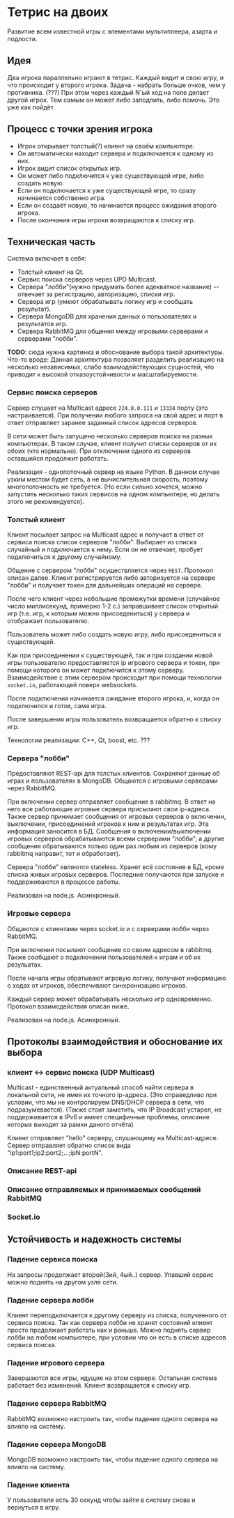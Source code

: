 
# Тетрис на двоих

Развитие всем известной игры с элементами мультиплеера, азарта и подлости.

## Идея

Два игрока параллельно играют в тетрис. Каждый видит и свою игру, и что происходит у второго игрока.
Задача - набрать больше очков, чем у противника. (???) При этом через каждый N'ый ход на поле делает другой игрок.
Тем самым он может либо заподлить, либо помочь. Это уже как пойдёт.

## Процесс с точки зрения игрока

 * Игрок открывает толстый(?) клиент на своём компьютере.
 * Он автоматически находит сервера и подключается к одному из них.
 * Игрок видит список открытых игр.
 * Он может либо подключится к уже существующей игре, либо создать новую.
 * Если он подключается к уже существующей игре, то сразу начинается собственно игра.
 * Если он создаёт новую, то начинается процесс ожидания второго игрока.
 * После окончания игры игроки возвращаются к списку игр.

## Техническая часть

Система включает в себя:

 * Толстый клиент на Qt.
 * Сервис поиска серверов через UPD Multicast.
 * Сервера "лобби"(нужно придумать более адекватное название) -- отвечает за регистрацию, авторизацию, списки игр.
 * Сервера игр (умеют обрабатывать логику игр и сообщать результат).
 * Сервера MongoDB для хранения данных о пользователях и результатов игр.
 * Сервера RabbitMQ для общения между игровыми серверами и серверами "лобби".

**TODO**: сюда нужна картинка и обоснование выбора такой архитектуры. Что-то вроде: Данная архитектура позволяет разделить реализацию на несколько
независимых, слабо взаимодействующих сущностей, что приводит к высокой отказоустойчивости и масштабируемости.


### Сервис поиска серверов

Сервер слушает на Multicast адресе `224.0.0.111` и `13334` порту (это настраивается). При получении любого запроса на свой адрес и порт в ответ
отправляет заранее заданный список адресов серверов.

В сети может быть запущено несколько серверов поиска на разных компьютерах. В таком случае, клиент получит списки серверов от их обоих (что нормально).
При отключении одного из серверов оставшийся продолжит работать.

Реализация - однопоточный сервер на языке Python. В данном случае узким местом будет сеть, а не вычислительная скорость, поэтому многопоточность не требуется.
(Но если сильно хочется, можно запустить несколько таких сервисов на одном компьютере, но делать этого не рекомендуется).

### Толстый клиент

Клиент посылает запрос на Multicast адрес и получает в ответ от сервиса поиска список серверов "лобби". Выбирает из списка случайный и подключается к нему.
Если он не отвечает, пробует подключиться к другому случайному.

Общение с сервером "лобби" осуществляется через `REST`. Протокол описан далее.
Клиент регистрируется либо авторизуется на сервере "лобби" и получает токен для дальнейших операций на сервере.

После чего клиент через небольшие промежутки времени (случайное число миллисекунд, примерно 1-2 с.) заправшивает список открытый игр (т.е. игр,
к которым можно присоедениться) у сервера и отображает пользователю.

Пользователь может либо создать новую игру, либо присоедениться к существующей.

Как при присоединении к существующей, так и при создании новой игры пользователю предоставляется ip игрового сервера и токен, при помощи которого он может
подключится к этому серверу. Взаимодействие с этим сервером происходит при помощи технологии `socket.io`, работающей поверх websockets.

После подключения начинается ожидание второго игрока, и, когда он подключился и готов, сама игра.

После завершения игры пользователь возвращается обратно к списку игр.

Технологии реализации: C++, Qt, boost, etc. ???

### Сервера "лобби"

Предоставляют REST-api для толстых клиентов. Сохраняют данные об играх и пользователях в MongoDB. Общаются с игровыми серверами через RabbitMQ.

При включении сервер отправляет сообщение в rabbitmq. В ответ на него все работающие игровые сервера присылают свои ip-адреса.
Также сервер принимает сообщения от игровых серверов о включении, выключении, присоединений игроков к ним и результатах игр. Эта информация заносится в БД.
Сообщения о включении/выключении игровых серверов обрабатываются всеми серверами "лобби", а другие сообщения обратываются только один раз любым из серверов
(кому rabbitmq направит, тот и обработает).

Сервера "лобби" являются stateless. Хранят всё состояние в БД, кроме списка живых игровых серверов. Последние получаются при запуске и поддерживаются в
процессе работы.

Реализован на node.js. Асинхронный.

### Игровые сервера

Общаются с клиентами через socket.io и с серверами лобби через RabbitMQ.

При включении посылают сообщение со своим адресом в rabbitmq. Также сообщают о подключении пользователей к играм и об их резульатах.

После начала игры обратывают игровую логику, получают информацию о ходах от игроков, обеспечивают синхронизацию игроков.

Каждый сервер может обрабатывать несколько игр одновременно. Протокол взаимодействия описан ниже.

Реализован на node.js. Асинхронный.

## Протоколы взаимодействия и обоснование их выбора

### клиент <-> сервис поиска (UDP Multicast)
Multicast - единственный актуальный способ найти сервера в локальной сети, не имея их точного ip-адреса.
(Это справедливо при условии, что мы не контролируем DNS/DHCP сервера в сети, что подразумевается).
(Также стоит заметить, что IP Broadcast устарел, не поддерживается в IPv6 и имеет специфичные проблемы, описание которых выходит за рамки даного отчёта)

Клиент отправляет "hello" серверу, слушающему на Multicast-адресе. Сервер отправляет обратно
список вида "ip1:port1;ip2:port2;...;ipN:portN".

### Описание REST-api

### Описание отправляемых и принимаемых сообщений RabbitMQ

### Socket.io

## Устойчивость и надежность системы

### Падение сервиса поиска
На запросы продолжает второй(3ий, 4ый..) сервер. Упавший сервис можно поднять на другом узле сети.

### Падение сервера лобби
Клиент переподключается к другому серверу из списка, полученного от сервиса поиска.
Так как сервера лобби не хранят состояний клиент просто продолжает работать как и раньше.
Можно поднять сервер лобби на любом компьютере, при условии что он есть в списке адресов сервиса поиска.

### Падение игрового сервера
Завершаются все игры, идущие на этом сервере. Остальная система работает без изменений.
Клиент возвращается к списку игр.

### Падение сервера RabbitMQ
RabbitMQ возможно настроить так, чтобы падение одного сервера на влияло на систему. 

### Падение сервера MongoDB
MongoDB возможно настроить так, чтобы падение одного сервера на влияло на систему. 

### Падение клиента
У пользователя есть 30 секунд чтобы зайти в систему снова и вернуться в игру.


